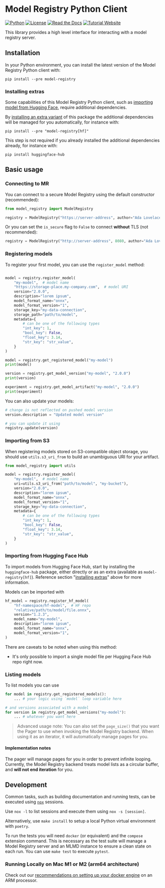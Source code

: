 # Model Registry Python Client

[![Python](https://img.shields.io/badge/python%20-3.9%7C3.10%7C3.11%7C3.12-blue)](https://github.com/kubeflow/model-registry)
[![License](https://img.shields.io/badge/License-Apache_2.0-blue.svg)](../../../LICENSE)
[![Read the Docs](https://img.shields.io/readthedocs/model-registry)](https://model-registry.readthedocs.io/en/latest/)
[![Tutorial Website](https://img.shields.io/badge/Website-green?style=plastic&label=Tutorial&labelColor=blue)](https://www.kubeflow.org/docs/components/model-registry/getting-started/)

This library provides a high level interface for interacting with a model registry server.

## Installation

In your Python environment, you can install the latest version of the Model Registry Python client with:

```
pip install --pre model-registry
```

### Installing extras

Some capabilities of this Model Registry Python client, such as [importing model from Hugging Face](#importing-from-hugging-face-hub),
require additional dependencies.

By [installing an extra variant](https://packaging.python.org/en/latest/tutorials/installing-packages/#installing-extras) of this package
the additional dependencies will be managed for you automatically, for instance with:

```
pip install --pre "model-registry[hf]"
```

This step is not required if you already installed the additional dependencies already, for instance with:

```
pip install huggingface-hub
```

## Basic usage

### Connecting to MR

You can connect to a secure Model Registry using the default constructor (recommended):

```py
from model_registry import ModelRegistry

registry = ModelRegistry("https://server-address", author="Ada Lovelace")  # Defaults to a secure connection via port 443
```

Or you can set the `is_secure` flag to `False` to connect **without** TLS (not recommended):

```py
registry = ModelRegistry("http://server-address", 8080, author="Ada Lovelace", is_secure=False)  # insecure port set to 8080
```

### Registering models

To register your first model, you can use the `register_model` method:

```py

model = registry.register_model(
    "my-model",  # model name
    "https://storage-place.my-company.com",  # model URI
    version="2.0.0",
    description="lorem ipsum",
    model_format_name="onnx",
    model_format_version="1",
    storage_key="my-data-connection",
    storage_path="path/to/model",
    metadata={
        # can be one of the following types
        "int_key": 1,
        "bool_key": False,
        "float_key": 3.14,
        "str_key": "str_value",
    }
)

model = registry.get_registered_model("my-model")
print(model)

version = registry.get_model_version("my-model", "2.0.0")
print(version)

experiment = registry.get_model_artifact("my-model", "2.0.0")
print(experiment)
```

You can also update your models:

```py
# change is not reflected on pushed model version
version.description = "Updated model version"

# you can update it using
registry.update(version)
```

### Importing from S3

When registering models stored on S3-compatible object storage, you should use `utils.s3_uri_from` to build an
unambiguous URI for your artifact.

```py
from model_registry import utils

model = registry.register_model(
    "my-model",  # model name
    uri=utils.s3_uri_from("path/to/model", "my-bucket"),
    version="2.0.0",
    description="lorem ipsum",
    model_format_name="onnx",
    model_format_version="1",
    storage_key="my-data-connection",
    metadata={
        # can be one of the following types
        "int_key": 1,
        "bool_key": False,
        "float_key": 3.14,
        "str_key": "str_value",
    }
)
```

### Importing from Hugging Face Hub

To import models from Hugging Face Hub, start by installing the `huggingface-hub` package, either directly or as an
extra (available as `model-registry[hf]`). Reference section "[installing extras](#installing-extras)" above for
more information.

Models can be imported with

```py
hf_model = registry.register_hf_model(
    "hf-namespace/hf-model",  # HF repo
    "relative/path/to/model/file.onnx",
    version="1.2.3",
    model_name="my-model",
    description="lorem ipsum",
    model_format_name="onnx",
    model_format_version="1",
)
```

There are caveats to be noted when using this method:

- It's only possible to import a single model file per Hugging Face Hub repo right now.

### Listing models

To list models you can use
```py
for model in registry.get_registered_models():
    ... # your logic using `model` loop variable here

# and versions associated with a model
for version in registry.get_model_versions("my-model"):
    ... # whatever you want here
```

<!-- see https://github.com/kubeflow/model-registry/issues/358 until fixed, the below is just easier not to mention in the doc.

You can also use `order_by_creation_time`, `order_by_update_time`, or `order_by_id` to change the sorting order

```py
latest_updates = registry.get_model_versions("my-model").order_by_update_time().descending()
for version in latest_updates:
    ...
```

By default, all queries will be `ascending`, but this method is also available for explicitness. -->

> Advanced usage note: You can also set the `page_size()` that you want the Pager to use when invoking the Model Registry backend.
> When using it as an iterator, it will automatically manage pages for you.

#### Implementation notes

The pager will manage pages for you in order to prevent infinite looping.
Currently, the Model Registry backend treats model lists as a circular buffer, and **will not end iteration** for you.

## Development

Common tasks, such as building documentation and running tests, can be executed using [`nox`](https://github.com/wntrblm/nox) sessions.

Use `nox -l` to list sessions and execute them using `nox -s [session]`.

Alternatively, use `make install` to setup a local Python virtual environment with `poetry`.

To run the tests you will need `docker` (or equivalent) and the `compose` extension command.
This is necessary as the test suite will manage a Model Registry server and an MLMD instance to ensure a clean state on
each run.
You can use `make test` to execute `pytest`.

### Running Locally on Mac M1 or M2 (arm64 architecture)

Check out our [recommendations on setting up your docker engine](https://github.com/kubeflow/model-registry/blob/main/CONTRIBUTING.md#docker-engine) on an ARM processor.

<!-- github-only -->
